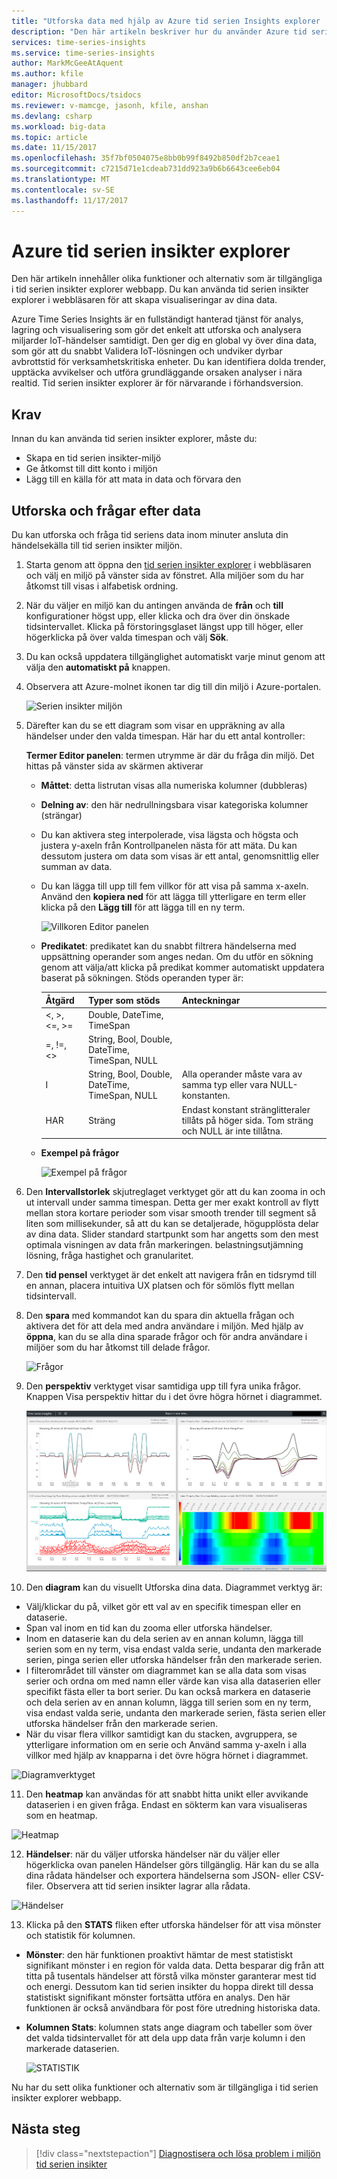 ```yaml
---
title: "Utforska data med hjälp av Azure tid serien Insights explorer | Microsoft Docs"
description: "Den här artikeln beskriver hur du använder Azure tid serien Insights explorer i webbläsaren för att snabbt visa en global big data och verifiera din IoT-miljö."
services: time-series-insights
ms.service: time-series-insights
author: MarkMcGeeAtAquent
ms.author: kfile
manager: jhubbard
editor: MicrosoftDocs/tsidocs
ms.reviewer: v-mamcge, jasonh, kfile, anshan
ms.devlang: csharp
ms.workload: big-data
ms.topic: article
ms.date: 11/15/2017
ms.openlocfilehash: 35f7bf0504075e8bb0b99f8492b850df2b7ceae1
ms.sourcegitcommit: c7215d71e1cdeab731dd923a9b6b6643cee6eb04
ms.translationtype: MT
ms.contentlocale: sv-SE
ms.lasthandoff: 11/17/2017
---
```

# <a name="azure-time-series-insights-explorer"></a>Azure tid serien insikter explorer
Den här artikeln innehåller olika funktioner och alternativ som är tillgängliga i tid serien insikter explorer webbapp. Du kan använda tid serien insikter explorer i webbläsaren för att skapa visualiseringar av dina data.
 
Azure Time Series Insights är en fullständigt hanterad tjänst för analys, lagring och visualisering som gör det enkelt att utforska och analysera miljarder IoT-händelser samtidigt. Den ger dig en global vy över dina data, som gör att du snabbt Validera IoT-lösningen och undviker dyrbar avbrottstid för verksamhetskritiska enheter. Du kan identifiera dolda trender, upptäcka avvikelser och utföra grundläggande orsaken analyser i nära realtid. Tid serien insikter explorer är för närvarande i förhandsversion.

## <a name="prerequisites"></a>Krav

Innan du kan använda tid serien insikter explorer, måste du:
- Skapa en tid serien insikter-miljö
- Ge åtkomst till ditt konto i miljön
- Lägg till en källa för att mata in data och förvara den

## <a name="explore-and-query-data"></a>Utforska och frågar efter data
Du kan utforska och fråga tid seriens data inom minuter ansluta din händelsekälla till tid serien insikter miljön.

1. Starta genom att öppna den [tid serien insikter explorer](https://insights.timeseries.azure.com/) i webbläsaren och välj en miljö på vänster sida av fönstret. Alla miljöer som du har åtkomst till visas i alfabetisk ordning.

2. När du väljer en miljö kan du antingen använda de **från** och **till** konfigurationer högst upp, eller klicka och dra över din önskade tidsintervallet.  Klicka på förstoringsglaset längst upp till höger, eller högerklicka på över valda timespan och välj **Sök**.  

3. Du kan också uppdatera tillgänglighet automatiskt varje minut genom att välja den **automatiskt på** knappen.

4. Observera att Azure-molnet ikonen tar dig till din miljö i Azure-portalen.

   ![Serien insikter miljön](media/time-series-insights-explorer/explorer1.png)

5. Därefter kan du se ett diagram som visar en uppräkning av alla händelser under den valda timespan.  Här har du ett antal kontroller:

    **Termer Editor panelen**: termen utrymme är där du fråga din miljö.  Det hittas på vänster sida av skärmen aktiverar 
      - **Måttet**: detta listrutan visas alla numeriska kolumner (dubbleras)
      - **Delning av**: den här nedrullningsbara visar kategoriska kolumner (strängar)
      - Du kan aktivera steg interpolerade, visa lägsta och högsta och justera y-axeln från Kontrollpanelen nästa för att mäta.  Du kan dessutom justera om data som visas är ett antal, genomsnittlig eller summan av data.
      - Du kan lägga till upp till fem villkor för att visa på samma x-axeln.  Använd den **kopiera ned** för att lägga till ytterligare en term eller klicka på den **Lägg till** för att lägga till en ny term.
     
        ![Villkoren Editor panelen](media/time-series-insights-explorer/explorer2.png)

      - **Predikatet**: predikatet kan du snabbt filtrera händelserna med uppsättning operander som anges nedan. Om du utför en sökning genom att välja/att klicka på predikat kommer automatiskt uppdatera baserat på sökningen.      Stöds operanden typer är:

         |Åtgärd  |Typer som stöds  |Anteckningar  |
         |---------|---------|---------|
         |<, >, <=, >=     |  Double, DateTime, TimeSpan       |         |
         |=, !=, <>     | String, Bool, Double, DateTime, TimeSpan, NULL        |         |
         |I     | String, Bool, Double, DateTime, TimeSpan, NULL        |  Alla operander måste vara av samma typ eller vara NULL-konstanten.        |
         |HAR     | Sträng        |  Endast konstant stränglitteraler tillåts på höger sida. Tom sträng och NULL är inte tillåtna.       |

      - **Exempel på frågor**
      
         ![Exempel på frågor](media/time-series-insights-explorer/explorer9.png)

6. Den **Intervallstorlek** skjutreglaget verktyget gör att du kan zooma in och ut intervall under samma timespan.  Detta ger mer exakt kontroll av flytt mellan stora kortare perioder som visar smooth trender till segment så liten som millisekunder, så att du kan se detaljerade, högupplösta delar av dina data. Slider standard startpunkt som har angetts som den mest optimala visningen av data från markeringen. belastningsutjämning lösning, fråga hastighet och granularitet.

7. Den **tid pensel** verktyget är det enkelt att navigera från en tidsrymd till en annan, placera intuitiva UX platsen och för sömlös flytt mellan tidsintervall.

8. Den **spara** med kommandot kan du spara din aktuella frågan och aktivera det för att dela med andra användare i miljön. Med hjälp av **öppna**, kan du se alla dina sparade frågor och för andra användare i miljöer som du har åtkomst till delade frågor. 

   ![Frågor](media/time-series-insights-explorer/explorer3.png)

9. Den **perspektiv** verktyget visar samtidiga upp till fyra unika frågor. Knappen Visa perspektiv hittar du i det övre högra hörnet i diagrammet.  

   ![Perspektiv](media/time-series-insights-explorer/explorer4.png)

10. Den **diagram** kan du visuellt Utforska dina data. Diagrammet verktyg är:

   - Välj/klickar du på, vilket gör ett val av en specifik timespan eller en dataserie.  
   - Span val inom en tid kan du zooma eller utforska händelser.  
   - Inom en dataserie kan du dela serien av en annan kolumn, lägga till serien som en ny term, visa endast valda serie, undanta den markerade serien, pinga serien eller utforska händelser från den markerade serien.
   - I filterområdet till vänster om diagrammet kan se alla data som visas serier och ordna om med namn eller värde kan visa alla dataserien eller specifikt fästa eller ta bort serier.  Du kan också markera en dataserie och dela serien av en annan kolumn, lägga till serien som en ny term, visa endast valda serie, undanta den markerade serien, fästa serien eller utforska händelser från den markerade serien.
   - När du visar flera villkor samtidigt kan du stacken, avgruppera, se ytterligare information om en serie och Använd samma y-axeln i alla villkor med hjälp av knapparna i det övre högra hörnet i diagrammet.
 
   ![Diagramverktyget](media/time-series-insights-explorer/explorer5.png) 

11. Den **heatmap** kan användas för att snabbt hitta unikt eller avvikande dataserien i en given fråga. Endast en sökterm kan vara visualiseras som en heatmap.    

   ![Heatmap](media/time-series-insights-explorer/explorer6.png)

12. **Händelser**: när du väljer utforska händelser när du väljer eller högerklicka ovan panelen Händelser görs tillgänglig.  Här kan du se alla dina rådata händelser och exportera händelserna som JSON- eller CSV-filer. Observera att tid serien insikter lagrar alla rådata.

   ![Händelser](media/time-series-insights-explorer/explorer7.png)

13. Klicka på den **STATS** fliken efter utforska händelser för att visa mönster och statistik för kolumnen.  

   - **Mönster**: den här funktionen proaktivt hämtar de mest statistiskt signifikant mönster i en region för valda data. Detta besparar dig från att titta på tusentals händelser att förstå vilka mönster garanterar mest tid och energi. Dessutom kan tid serien insikter du hoppa direkt till dessa statistiskt signifikant mönster fortsätta utföra en analys. Den här funktionen är också användbara för post före utredning historiska data. 

   - **Kolumnen Stats**: kolumnen stats ange diagram och tabeller som över det valda tidsintervallet för att dela upp data från varje kolumn i den markerade dataserien.  
 
      ![STATISTIK](media/time-series-insights-explorer/explorer8.png) 

Nu har du sett olika funktioner och alternativ som är tillgängliga i tid serien insikter explorer webbapp. 

## <a name="next-steps"></a>Nästa steg
> [!div class="nextstepaction"]
>[Diagnostisera och lösa problem i miljön tid serien insikter](time-series-insights-diagnose-and-solve-problems.md)
